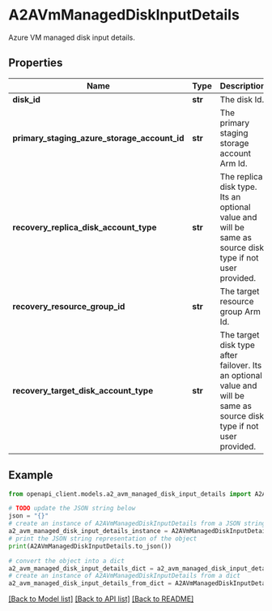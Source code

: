 # A2AVmManagedDiskInputDetails

Azure VM managed disk input details.

## Properties

Name | Type | Description | Notes
------------ | ------------- | ------------- | -------------
**disk_id** | **str** | The disk Id. | [optional] 
**primary_staging_azure_storage_account_id** | **str** | The primary staging storage account Arm Id. | [optional] 
**recovery_replica_disk_account_type** | **str** | The replica disk type. Its an optional value and will be same as source disk type if not user provided. | [optional] 
**recovery_resource_group_id** | **str** | The target resource group Arm Id. | [optional] 
**recovery_target_disk_account_type** | **str** | The target disk type after failover. Its an optional value and will be same as source disk type if not user provided. | [optional] 

## Example

```python
from openapi_client.models.a2_avm_managed_disk_input_details import A2AVmManagedDiskInputDetails

# TODO update the JSON string below
json = "{}"
# create an instance of A2AVmManagedDiskInputDetails from a JSON string
a2_avm_managed_disk_input_details_instance = A2AVmManagedDiskInputDetails.from_json(json)
# print the JSON string representation of the object
print(A2AVmManagedDiskInputDetails.to_json())

# convert the object into a dict
a2_avm_managed_disk_input_details_dict = a2_avm_managed_disk_input_details_instance.to_dict()
# create an instance of A2AVmManagedDiskInputDetails from a dict
a2_avm_managed_disk_input_details_from_dict = A2AVmManagedDiskInputDetails.from_dict(a2_avm_managed_disk_input_details_dict)
```
[[Back to Model list]](../README.md#documentation-for-models) [[Back to API list]](../README.md#documentation-for-api-endpoints) [[Back to README]](../README.md)



